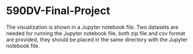 # 590DV-Final-Project
The visualization is shown in a Jupyter notebook file.
Two datasets are needed for running the Jupyter notebook file, both zip file and csv format are provided, they should be placed in the same directory with the Jupyter notebook file.
